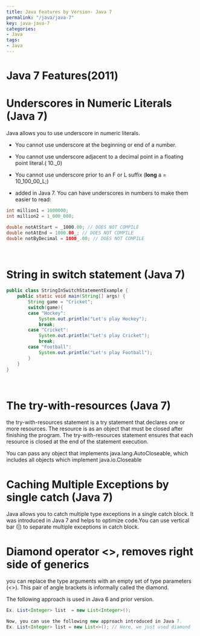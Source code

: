 ```yaml
---
title: Java Features by Version- Java 7
permalink: "/java/java-7"
key: java-java-7
categories:
- Java
tags:
- Java
---
```


Java 7 Features(2011)
================

# Underscores in Numeric Literals (Java 7)

Java allows you to use underscore in numeric literals.

-   You cannot use underscore at the beginning or end of a number.

-   You cannot use underscore adjacent to a decimal point in a floating point
    literal.(  10._0)

-   You cannot use underscore prior to an F or L suffix
    (**long** a = 10_100_00_L;)

-   added in Java 7. You can have underscores in numbers to make them easier to
    read:
```java
int million1 = 1000000;
int million2 = 1_000_000;

double notAtStart = _1000.00; // DOES NOT COMPILE
double notAtEnd = 1000.00_; // DOES NOT COMPILE
double notByDecimal = 1000_.00; // DOES NOT COMPILE
```

<br>

# String in switch statement (Java 7)
```java
public class StringInSwitchStatementExample {  
    public static void main(String[] args) {  
        String game = "Cricket";  
        switch(game){  
        case "Hockey":  
            System.out.println("Let's play Hockey");  
            break;  
        case "Cricket":  
            System.out.println("Let's play Cricket");  
            break;  
        case "Football":  
            System.out.println("Let's play Football");  
        }  
    }  
}
```

<br>

# The try-with-resources (Java 7)

the try-with-resources statement is a try statement that declares one or more
resources. The resource is as an object that must be closed after finishing the
program. The try-with-resources statement ensures that each resource is closed
at the end of the statement execution.

You can pass any object that implements java.lang.AutoCloseable, which includes
all objects which implement java.io.Closeable

# Caching Multiple Exceptions by single catch (Java 7)

Java allows you to catch multiple type exceptions in a single catch block. It
was introduced in Java 7 and helps to optimize code.You can use vertical bar
(\|) to separate multiple exceptions in catch block.

# Diamond operator <>, removes right side of generics

you can replace the type arguments with an empty set of type parameters (<>).
This pair of angle brackets is informally called the diamond.

The following approach is used in Java 6 and prior version.
```java
Ex. List<Integer> list  = new List<Integer>();  

Now, you can use the following new approach introduced in Java 7.
Ex. List<Integer> list = new List<>(); // Here, we just used diamond
```
